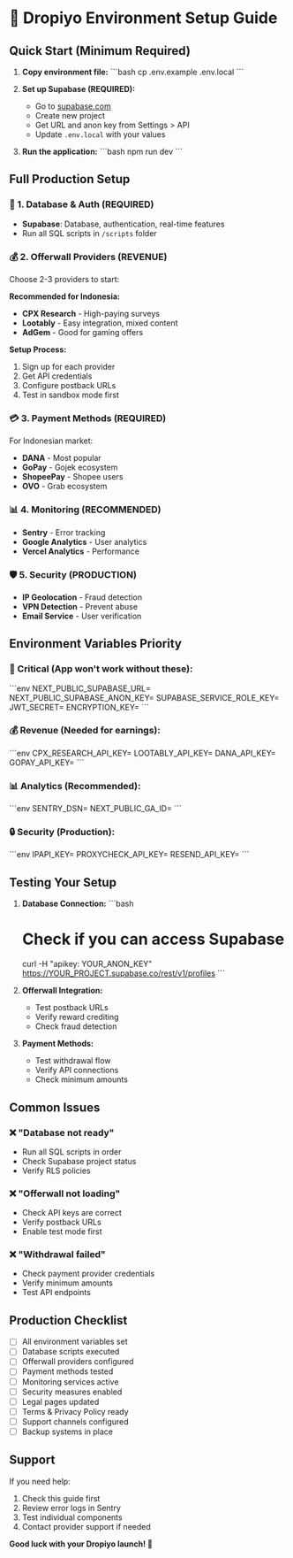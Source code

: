 # 🚀 Dropiyo Environment Setup Guide

## Quick Start (Minimum Required)

1. **Copy environment file:**
   \`\`\`bash
   cp .env.example .env.local
   \`\`\`

2. **Set up Supabase (REQUIRED):**
   - Go to [supabase.com](https://supabase.com)
   - Create new project
   - Get URL and anon key from Settings > API
   - Update `.env.local` with your values

3. **Run the application:**
   \`\`\`bash
   npm run dev
   \`\`\`

## Full Production Setup

### 🔐 1. Database & Auth (REQUIRED)
- **Supabase**: Database, authentication, real-time features
- Run all SQL scripts in `/scripts` folder

### 💰 2. Offerwall Providers (REVENUE)
Choose 2-3 providers to start:

**Recommended for Indonesia:**
- **CPX Research** - High-paying surveys
- **Lootably** - Easy integration, mixed content
- **AdGem** - Good for gaming offers

**Setup Process:**
1. Sign up for each provider
2. Get API credentials
3. Configure postback URLs
4. Test in sandbox mode first

### 💳 3. Payment Methods (REQUIRED)
For Indonesian market:
- **DANA** - Most popular
- **GoPay** - Gojek ecosystem
- **ShopeePay** - Shopee users
- **OVO** - Grab ecosystem

### 📊 4. Monitoring (RECOMMENDED)
- **Sentry** - Error tracking
- **Google Analytics** - User analytics
- **Vercel Analytics** - Performance

### 🛡️ 5. Security (PRODUCTION)
- **IP Geolocation** - Fraud detection
- **VPN Detection** - Prevent abuse
- **Email Service** - User verification

## Environment Variables Priority

### 🚨 Critical (App won't work without these):
\`\`\`env
NEXT_PUBLIC_SUPABASE_URL=
NEXT_PUBLIC_SUPABASE_ANON_KEY=
SUPABASE_SERVICE_ROLE_KEY=
JWT_SECRET=
ENCRYPTION_KEY=
\`\`\`

### 💰 Revenue (Needed for earnings):
\`\`\`env
CPX_RESEARCH_API_KEY=
LOOTABLY_API_KEY=
DANA_API_KEY=
GOPAY_API_KEY=
\`\`\`

### 📊 Analytics (Recommended):
\`\`\`env
SENTRY_DSN=
NEXT_PUBLIC_GA_ID=
\`\`\`

### 🔒 Security (Production):
\`\`\`env
IPAPI_KEY=
PROXYCHECK_API_KEY=
RESEND_API_KEY=
\`\`\`

## Testing Your Setup

1. **Database Connection:**
   \`\`\`bash
   # Check if you can access Supabase
   curl -H "apikey: YOUR_ANON_KEY" https://YOUR_PROJECT.supabase.co/rest/v1/profiles
   \`\`\`

2. **Offerwall Integration:**
   - Test postback URLs
   - Verify reward crediting
   - Check fraud detection

3. **Payment Methods:**
   - Test withdrawal flow
   - Verify API connections
   - Check minimum amounts

## Common Issues

### ❌ "Database not ready"
- Run all SQL scripts in order
- Check Supabase project status
- Verify RLS policies

### ❌ "Offerwall not loading"
- Check API keys are correct
- Verify postback URLs
- Enable test mode first

### ❌ "Withdrawal failed"
- Check payment provider credentials
- Verify minimum amounts
- Test API endpoints

## Production Checklist

- [ ] All environment variables set
- [ ] Database scripts executed
- [ ] Offerwall providers configured
- [ ] Payment methods tested
- [ ] Monitoring services active
- [ ] Security measures enabled
- [ ] Legal pages updated
- [ ] Terms & Privacy Policy ready
- [ ] Support channels configured
- [ ] Backup systems in place

## Support

If you need help:
1. Check this guide first
2. Review error logs in Sentry
3. Test individual components
4. Contact provider support if needed

**Good luck with your Dropiyo launch! 🚀**
